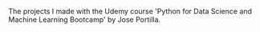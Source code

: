 The projects I made with the Udemy course 'Python for Data Science and Machine Learning Bootcamp' by Jose Portilla.
